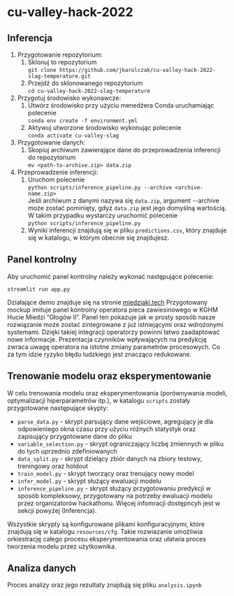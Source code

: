 # cu-valley-hack-2022

## Inferencja

1. Przygotowanie repozytorium:
    1. Sklonuj to
       repozytorium <br> ```git clone https://github.com/jkarolczak/cu-valley-hack-2022-slag-temperature.git```
    2. Przejdź do sklonowanego repozytorium <br> ```cd cu-valley-hack-2022-slag-temperature```
2. Przygotuj środowisko wykonawcze:
    1. Utwórz środowisko przy użyciu menedźera Conda uruchamiając
       polecenie <br>```conda env create -f environment.yml```
    2. Aktywuj utworzone środowisko wykonując polecenie <br>```conda activate cu-valley-slag```
3. Przygotowanie danych:
    1. Skopiuj archiwum zawierające dane do przeprowadzenia inferencji do
       repozytorium <br> ```mv <path-to-archive.zip> data.zip```
4. Przeprowadzenie inferencji:
    1. Uruchom polecenie <br> ```python scripts/inference_pipeline.py --archive <archive-name.zip>``` <br> Jeśli
       archiwum z danymi nazywa się `data.zip`, argument --archive może zostać pominięty, gdyż `data.zip` jest jego
       domyślną wartością. W takim przypadku wystarczy uruchomić
       polecenie <br> ```python scripts/inference_pipeline.py``` <br>
    2. Wyniki inferencji znajdują się w pliku `predictions.csv`, który znajduje się w katalogu, w którym obecnie się
       znajdujesz.

## Panel kontrolny

Aby uruchomić panel kontrolny należy wykonać następujące polecenie:

```
streamlit run app.py
```

Działające demo znajduje się na stronie [miedziaki.tech](http://miedziaki.tech)
Przygotowany mockup imituje panel kontrolny operatora pieca zawiesinowego w KGHM Hucie Miedzi “Głogów II”. Panel ten
pokazuje jak w prosty sposób nasze rozwiązanie może zostać zintegrowane z już istniejącymi oraz wdrożonymi systemami.
Dzięki takiej integracji operatorzy powinni łatwo zaadaptować nowe informacje. Prezentacja czynników wpływających na
predykcję zwraca uwagę operatora na istotne zmiany parametrów procesowych. Co za tym idzie ryzyko błędu ludzkiego jest
znacząco redukowane.

## Trenowanie modelu oraz eksperymentowanie

W celu trenowania modelu oraz eksperymentowania (porównywania modeli, optymalizacji hiperparametrów itp.), w
katalogu `scripts` zostały przygotowane następujące skypty:

- `parse_data.py` - skrypt parsujący dane wejściowe, agregujący je dla odpowieniego okna czasu przy użyciu różnych
  statystyk oraz zapisujący przygotowane dane do pliku
- `variable_selection.py` - skrypt ograniczający liczbę zmiennych w pliku do tych uprzednio zdefiniowanych
- `data_split.py` - skrypt dzielący zbiór danych na zbiory testowy, treningowy oraz holdout
- `train_model.py` - skrypt tworzący oraz trenujący nowy model
- `infer_model.py` - skrypt służący ewaluacji modelu
- `inference_pipeline.py` - skrypt służący przygotowaniu predykcji w sposób kompleksowy, przygotowany na potrzeby
  ewaluacji modelu przez organizatorów hackathonu. Więcej infomracji dostępncyh jest w sekcji powyżej (Inferencja).

Wszystkie skrypty są konfigurowane plikami konfiguracyjnymi, które znajdują się w katalogu `resources/cfg`. Takie
rozwiazanie umożliwia orkiestrację całego procesu eksperymentowania oraz ułatwia proces tworzenia modelu przez
użytkownika.

## Analiza danych

Proces analizy oraz jego rezultaty znajdują się pliku `analysis.ipynb`
